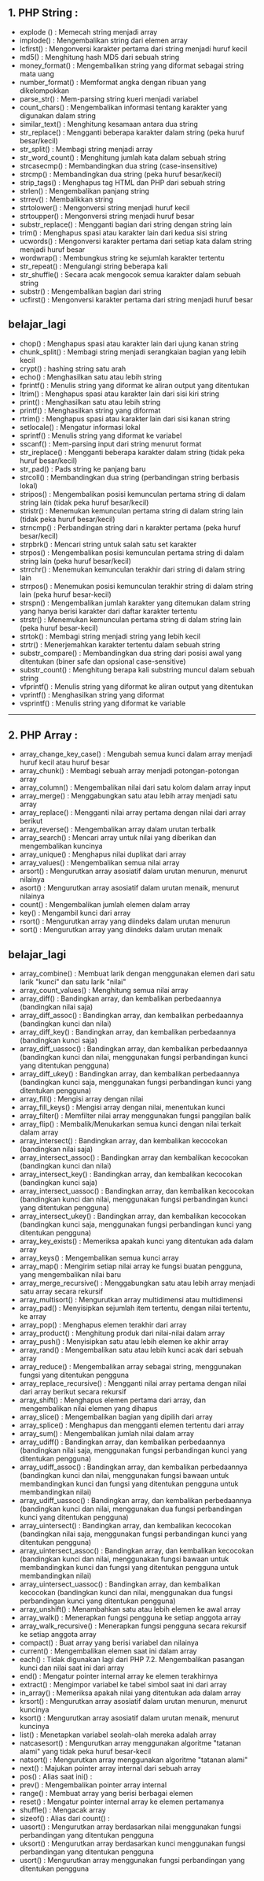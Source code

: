 ## 1. PHP String :

- explode ()  :   Memecah string menjadi array
- implode()  :   Mengembalikan string dari elemen array
- lcfirst()  :   Mengonversi karakter pertama dari string menjadi huruf kecil
- md5()  :   Menghitung hash MD5 dari sebuah string
- money_format()  :   Mengembalikan string yang diformat sebagai string mata uang
- number_format()  :   Memformat angka dengan ribuan yang dikelompokkan
- parse_str()  :   Mem-parsing string kueri menjadi variabel
- count_chars()  :   Mengembalikan informasi tentang karakter yang digunakan dalam string
- similar_text()  :   Menghitung kesamaan antara dua string
- str_replace()  :   Mengganti beberapa karakter dalam string (peka huruf besar/kecil)
- str_split()  :   Membagi string menjadi array
- str_word_count()  :   Menghitung jumlah kata dalam sebuah string
- strcasecmp()  :   Membandingkan dua string (case-insensitive)
- strcmp()  :   Membandingkan dua string (peka huruf besar/kecil)
- strip_tags()  :   Menghapus tag HTML dan PHP dari sebuah string
- strlen()  :   Mengembalikan panjang string
- strrev()  :   Membalikkan string
- strtolower()  :   Mengonversi string menjadi huruf kecil
- strtoupper()  :   Mengonversi string menjadi huruf besar
- substr_replace()  :   Mengganti bagian dari string dengan string lain
- trim()  :   Menghapus spasi atau karakter lain dari kedua sisi string
- ucwords()  :   Mengonversi karakter pertama dari setiap kata dalam string menjadi huruf besar
- wordwrap()  :   Membungkus string ke sejumlah karakter tertentu
- str_repeat()  :   Mengulangi string beberapa kali
- str_shuffle()  :   Secara acak mengocok semua karakter dalam sebuah string
- substr()  :   Mengembalikan bagian dari string
- ucfirst()  :   Mengonversi karakter pertama dari string menjadi huruf besar

## belajar_lagi
- chop()  :   Menghapus spasi atau karakter lain dari ujung kanan string
- chunk_split()  :   Membagi string menjadi serangkaian bagian yang lebih kecil
- crypt()  :   hashing string satu arah
- echo()  :   Menghasilkan satu atau lebih string
- fprintf()  :   Menulis string yang diformat ke aliran output yang ditentukan
- ltrim()  :   Menghapus spasi atau karakter lain dari sisi kiri string
- print()  :   Menghasilkan satu atau lebih string
- printf()  :   Menghasilkan string yang diformat
- rtrim()  :   Menghapus spasi atau karakter lain dari sisi kanan string
- setlocale()  :   Mengatur informasi lokal
- sprintf()  :   Menulis string yang diformat ke variabel
- sscanf()  :   Mem-parsing input dari string menurut format
- str_ireplace()  :   Mengganti beberapa karakter dalam string (tidak peka huruf besar/kecil)
- str_pad()  :   Pads string ke panjang baru
- strcoll()  :   Membandingkan dua string (perbandingan string berbasis lokal)
- stripos()  :   Mengembalikan posisi kemunculan pertama string di dalam string lain (tidak peka huruf besar/kecil)
- stristr()  :   Menemukan kemunculan pertama string di dalam string lain (tidak peka huruf besar/kecil)
- strncmp()  :   Perbandingan string dari n karakter pertama (peka huruf besar/kecil)
- strpbrk()  :   Mencari string untuk salah satu set karakter
- strpos()  :   Mengembalikan posisi kemunculan pertama string di dalam string lain (peka huruf besar/kecil)
- strrchr()  :   Menemukan kemunculan terakhir dari string di dalam string lain
- strrpos()  :   Menemukan posisi kemunculan terakhir string di dalam string lain (peka huruf besar-kecil)
- strspn()  :   Mengembalikan jumlah karakter yang ditemukan dalam string yang hanya berisi karakter dari daftar karakter tertentu
- strstr()  :   Menemukan kemunculan pertama string di dalam string lain (peka huruf besar-kecil)
- strtok()  :   Membagi string menjadi string yang lebih kecil
- strtr()  :   Menerjemahkan karakter tertentu dalam sebuah string
- substr_compare()  :   Membandingkan dua string dari posisi awal yang ditentukan (biner safe dan opsional case-sensitive)
- substr_count()  :   Menghitung berapa kali substring muncul dalam sebuah string
- vfprintf()  :   Menulis string yang diformat ke aliran output yang ditentukan
- vprintf()  :   Menghasilkan string yang diformat
- vsprintf()  :   Menulis string yang diformat ke variable


------------

## 2. PHP Array :
- array_change_key_case()  :   Mengubah semua kunci dalam array menjadi huruf kecil atau huruf besar
- array_chunk()  :   Membagi sebuah array menjadi potongan-potongan array
- array_column()  :   Mengembalikan nilai dari satu kolom dalam array input
- array_merge()  :   Menggabungkan satu atau lebih array menjadi satu array
- array_replace()  :   Mengganti nilai array pertama dengan nilai dari array berikut
- array_reverse()  :   Mengembalikan array dalam urutan terbalik
- array_search()  :   Mencari array untuk nilai yang diberikan dan mengembalikan kuncinya
- array_unique()  :   Menghapus nilai duplikat dari array
- array_values()  :   Mengembalikan semua nilai array
- arsort()  :   Mengurutkan array asosiatif dalam urutan menurun, menurut nilainya
- asort()  :   Mengurutkan array asosiatif dalam urutan menaik, menurut nilainya
- count()  :   Mengembalikan jumlah elemen dalam array
- key()  :   Mengambil kunci dari array
- rsort()  :   Mengurutkan array yang diindeks dalam urutan menurun
- sort()  :   Mengurutkan array yang diindeks dalam urutan menaik

## belajar_lagi
- array_combine()  :   Membuat larik dengan menggunakan elemen dari satu larik "kunci" dan satu larik "nilai"
- array_count_values()  :   Menghitung semua nilai array
- array_diff()  :   Bandingkan array, dan kembalikan perbedaannya (bandingkan nilai saja)
- array_diff_assoc()  :   Bandingkan array, dan kembalikan perbedaannya (bandingkan kunci dan nilai)
- array_diff_key()  :   Bandingkan array, dan kembalikan perbedaannya (bandingkan kunci saja)
- array_diff_uassoc()  :   Bandingkan array, dan kembalikan perbedaannya (bandingkan kunci dan nilai, menggunakan fungsi perbandingan kunci yang ditentukan pengguna)
- array_diff_ukey()  :   Bandingkan array, dan kembalikan perbedaannya (bandingkan kunci saja, menggunakan fungsi perbandingan kunci yang ditentukan pengguna)
- array_fill()  :   Mengisi array dengan nilai
- array_fill_keys()  :   Mengisi array dengan nilai, menentukan kunci
- array_filter()  :   Memfilter nilai array menggunakan fungsi panggilan balik
- array_flip()  :   Membalik/Menukarkan semua kunci dengan nilai terkait dalam array
- array_intersect()  :   Bandingkan array, dan kembalikan kecocokan (bandingkan nilai saja)
- array_intersect_assoc()  :   Bandingkan array dan kembalikan kecocokan (bandingkan kunci dan nilai)
- array_intersect_key()  :   Bandingkan array, dan kembalikan kecocokan (bandingkan kunci saja)
- array_intersect_uassoc()  :   Bandingkan array, dan kembalikan kecocokan (bandingkan kunci dan nilai, menggunakan fungsi perbandingan kunci yang ditentukan pengguna)
- array_intersect_ukey()  :   Bandingkan array, dan kembalikan kecocokan (bandingkan kunci saja, menggunakan fungsi perbandingan kunci yang ditentukan pengguna)
- array_key_exists()  :   Memeriksa apakah kunci yang ditentukan ada dalam array
- array_keys()  :   Mengembalikan semua kunci array
- array_map()  :   Mengirim setiap nilai array ke fungsi buatan pengguna, yang mengembalikan nilai baru
- array_merge_recursive()  :   Menggabungkan satu atau lebih array menjadi satu array secara rekursif
- array_multisort()  :   Mengurutkan array multidimensi atau multidimensi
- array_pad()  :   Menyisipkan sejumlah item tertentu, dengan nilai tertentu, ke array
- array_pop()  :   Menghapus elemen terakhir dari array
- array_product()  :   Menghitung produk dari nilai-nilai dalam array
- array_push()  :   Menyisipkan satu atau lebih elemen ke akhir array
- array_rand()  :   Mengembalikan satu atau lebih kunci acak dari sebuah array
- array_reduce()  :   Mengembalikan array sebagai string, menggunakan fungsi yang ditentukan pengguna
- array_replace_recursive()  :   Mengganti nilai array pertama dengan nilai dari array berikut secara rekursif
- array_shift()  :   Menghapus elemen pertama dari array, dan mengembalikan nilai elemen yang dihapus
- array_slice()  :   Mengembalikan bagian yang dipilih dari array
- array_splice()  :   Menghapus dan mengganti elemen tertentu dari array
- array_sum()  :   Mengembalikan jumlah nilai dalam array
- array_udiff()  :   Bandingkan array, dan kembalikan perbedaannya (bandingkan nilai saja, menggunakan fungsi perbandingan kunci yang ditentukan pengguna)
- array_udiff_assoc()  :   Bandingkan array, dan kembalikan perbedaannya (bandingkan kunci dan nilai, menggunakan fungsi bawaan untuk membandingkan kunci dan fungsi yang ditentukan pengguna untuk membandingkan nilai)
- array_udiff_uassoc()  :   Bandingkan array, dan kembalikan perbedaannya (bandingkan kunci dan nilai, menggunakan dua fungsi perbandingan kunci yang ditentukan pengguna)
- array_uintersect()  :   Bandingkan array, dan kembalikan kecocokan (bandingkan nilai saja, menggunakan fungsi perbandingan kunci yang ditentukan pengguna)
- array_uintersect_assoc()  :   Bandingkan array, dan kembalikan kecocokan (bandingkan kunci dan nilai, menggunakan fungsi bawaan untuk membandingkan kunci dan fungsi yang ditentukan pengguna untuk membandingkan nilai)
- array_uintersect_uassoc()  :   Bandingkan array, dan kembalikan kecocokan (bandingkan kunci dan nilai, menggunakan dua fungsi perbandingan kunci yang ditentukan pengguna)
- array_unshift()  :   Menambahkan satu atau lebih elemen ke awal array
- array_walk()  :   Menerapkan fungsi pengguna ke setiap anggota array
- array_walk_recursive()  :   Menerapkan fungsi pengguna secara rekursif ke setiap anggota array
- compact()  :   Buat array yang berisi variabel dan nilainya
- current()  :   Mengembalikan elemen saat ini dalam array
- each()  :   Tidak digunakan lagi dari PHP 7.2. Mengembalikan pasangan kunci dan nilai saat ini dari array
- end()  :   Mengatur pointer internal array ke elemen terakhirnya
- extract()  :   Mengimpor variabel ke tabel simbol saat ini dari array
- in_array()  :   Memeriksa apakah nilai yang ditentukan ada dalam array
- krsort()  :   Mengurutkan array asosiatif dalam urutan menurun, menurut kuncinya
- ksort()  :   Mengurutkan array asosiatif dalam urutan menaik, menurut kuncinya
- list()  :   Menetapkan variabel seolah-olah mereka adalah array
- natcasesort()  :   Mengurutkan array menggunakan algoritme "tatanan alami" yang tidak peka huruf besar-kecil
- natsort()  :   Mengurutkan array menggunakan algoritme "tatanan alami"
- next()  :   Majukan pointer array internal dari sebuah array
- pos()  :   Alias saat ini()  :  
- prev()  :   Mengembalikan pointer array internal
- range()  :   Membuat array yang berisi berbagai elemen
- reset()  :   Mengatur pointer internal array ke elemen pertamanya
- shuffle()  :   Mengacak array
- sizeof()  :   Alias dari count()  :  
- uasort()  :   Mengurutkan array berdasarkan nilai menggunakan fungsi perbandingan yang ditentukan pengguna
- uksort()  :   Mengurutkan array berdasarkan kunci menggunakan fungsi perbandingan yang ditentukan pengguna
- usort()  :   Mengurutkan array menggunakan fungsi perbandingan yang ditentukan pengguna